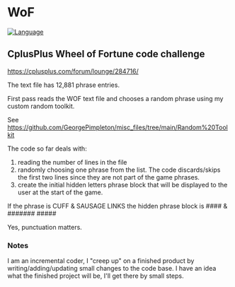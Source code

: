 # WoF

[![Language](https://img.shields.io/badge/Language%20-C++-blue.svg)](https://github.com/GeorgePimpleton/Win32-games/)

## CplusPlus Wheel of Fortune code challenge

https://cplusplus.com/forum/lounge/284716/

The text file has 12,881 phrase entries.

First pass reads the WOF text file and chooses a random phrase using my custom random toolkit.

See https://github.com/GeorgePimpleton/misc_files/tree/main/Random%20Toolkit

The code so far deals with:

1. reading the number of lines in the file
2. randomly choosing one phrase from the list.  The code discards/skips the first two lines since they are not part of the game phrases.
3. create the initial hidden letters phrase block that will be displayed to the user at the start of the game.

If the phrase is CUFF & SAUSAGE LINKS the hidden phrase block is #### & ####### #####

Yes, punctuation matters.

### Notes

I am an incremental coder, I "creep up" on a finished product by writing/adding/updating small changes to the code base.  I have an idea what the finished project will be, I'll get there by small steps.
